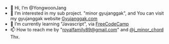 - 👋 Hi, I’m @YongwoonJang
- 👀 I’m interested in my sub project. "minor gyujanggak", and You can visit my gyujanggak website [Gyujanggak.com](https://gyujanggak.vercel.app)
- 🌱 I’m currently learning "Javascript", via [FreeCodeCamp](https://www.freecodecamp.org/learn/javascript-algorithms-and-data-structures/#basic-javascript)
- 📫 How to reach me by "royalfamily89@gmail.com" and [@j_minor_chord](https://www.instagram.com/j_major_scale/)
Thx.

